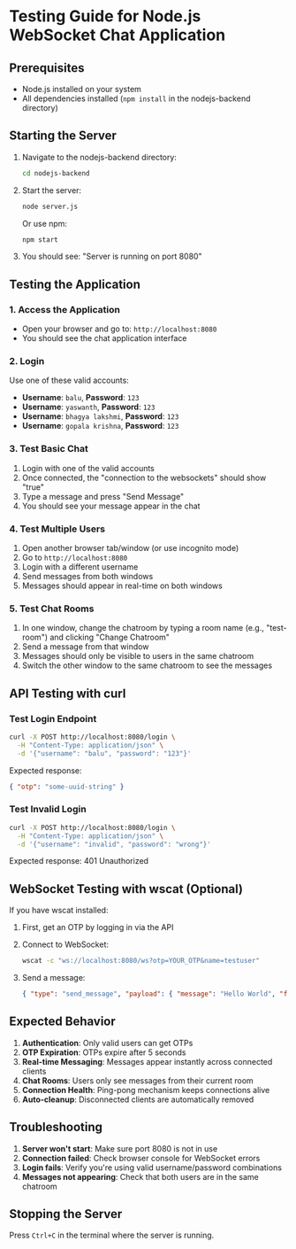 # Testing Guide for Node.js WebSocket Chat Application

## Prerequisites

- Node.js installed on your system
- All dependencies installed (`npm install` in the nodejs-backend directory)

## Starting the Server

1. Navigate to the nodejs-backend directory:

   ```bash
   cd nodejs-backend
   ```

2. Start the server:

   ```bash
   node server.js
   ```

   Or use npm:

   ```bash
   npm start
   ```

3. You should see: "Server is running on port 8080"

## Testing the Application

### 1. Access the Application

- Open your browser and go to: `http://localhost:8080`
- You should see the chat application interface

### 2. Login

Use one of these valid accounts:

- **Username**: `balu`, **Password**: `123`
- **Username**: `yaswanth`, **Password**: `123`
- **Username**: `bhagya lakshmi`, **Password**: `123`
- **Username**: `gopala krishna`, **Password**: `123`

### 3. Test Basic Chat

1. Login with one of the valid accounts
2. Once connected, the "connection to the websockets" should show "true"
3. Type a message and press "Send Message"
4. You should see your message appear in the chat

### 4. Test Multiple Users

1. Open another browser tab/window (or use incognito mode)
2. Go to `http://localhost:8080`
3. Login with a different username
4. Send messages from both windows
5. Messages should appear in real-time on both windows

### 5. Test Chat Rooms

1. In one window, change the chatroom by typing a room name (e.g., "test-room") and clicking "Change Chatroom"
2. Send a message from that window
3. Messages should only be visible to users in the same chatroom
4. Switch the other window to the same chatroom to see the messages

## API Testing with curl

### Test Login Endpoint

```bash
curl -X POST http://localhost:8080/login \
  -H "Content-Type: application/json" \
  -d '{"username": "balu", "password": "123"}'
```

Expected response:

```json
{ "otp": "some-uuid-string" }
```

### Test Invalid Login

```bash
curl -X POST http://localhost:8080/login \
  -H "Content-Type: application/json" \
  -d '{"username": "invalid", "password": "wrong"}'
```

Expected response: 401 Unauthorized

## WebSocket Testing with wscat (Optional)

If you have wscat installed:

1. First, get an OTP by logging in via the API
2. Connect to WebSocket:

   ```bash
   wscat -c "ws://localhost:8080/ws?otp=YOUR_OTP&name=testuser"
   ```

3. Send a message:
   ```json
   { "type": "send_message", "payload": { "message": "Hello World", "from": "testuser" } }
   ```

## Expected Behavior

1. **Authentication**: Only valid users can get OTPs
2. **OTP Expiration**: OTPs expire after 5 seconds
3. **Real-time Messaging**: Messages appear instantly across connected clients
4. **Chat Rooms**: Users only see messages from their current room
5. **Connection Health**: Ping-pong mechanism keeps connections alive
6. **Auto-cleanup**: Disconnected clients are automatically removed

## Troubleshooting

1. **Server won't start**: Make sure port 8080 is not in use
2. **Connection failed**: Check browser console for WebSocket errors
3. **Login fails**: Verify you're using valid username/password combinations
4. **Messages not appearing**: Check that both users are in the same chatroom

## Stopping the Server

Press `Ctrl+C` in the terminal where the server is running.
